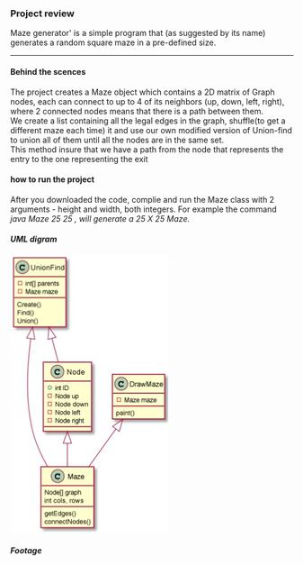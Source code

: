 <h3>Project review </h3>
<p>
Maze generator' is a simple program that (as suggested by its name) generates a random square maze in a pre-defined size.
</p>
<hr>
<h4>Behind the scences</h4>
<p>
The project creates a Maze object which contains a 2D matrix of Graph nodes, each can connect to up to 4 of its neighbors (up, down, left, right), where 2 connected nodes means that there is
a path between them. <br>
We create a list containing all the legal edges in the graph, shuffle(to get a different maze each time) it and use our own modified version of Union-find to
union all of them until all the nodes are in the same set.<br>
This method insure that we have a path from the node that represents the entry to the one representing the exit
</p>

#### how to run the project

After you downloaded the code, complie and run the Maze class with 2 arguments - height and width, both integers.
For example the command  <em>java Maze 25 25<em> , will generate a 25 X 25 Maze.



#### UML digram

![alt text](https://github.com/noamv2/Directed-Graphs/blob/master/pics/cp.JPG)

#### Footage

